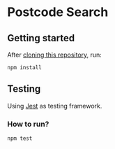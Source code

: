 # Postcode Search

## Getting started

After [cloning this repository](https://help.github.com/en/articles/cloning-a-repository), run:

```shell
npm install
```

## Testing

Using [Jest](https://jestjs.io/) as testing framework.

### How to run?

```shell
npm test
```